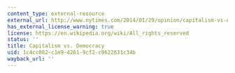 ```yaml
---
content_type: external-resource
external_url: http://www.nytimes.com/2014/01/29/opinion/capitalism-vs-democracy.html
has_external_license_warning: true
license: https://en.wikipedia.org/wiki/All_rights_reserved
status: ''
title: Capitalism vs. Democracy
uid: 1c4cc082-c1e9-4261-9cf2-c9622631c34b
wayback_url: ''
---
```

